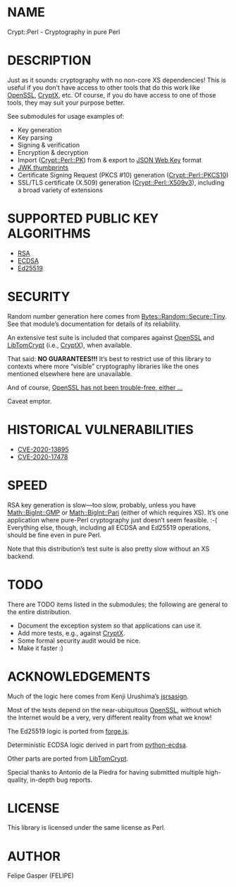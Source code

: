 # NAME

Crypt::Perl - Cryptography in pure Perl

# DESCRIPTION

Just as it sounds: cryptography with no non-core XS dependencies!
This is useful if you don’t have access to
other tools that do this work like [OpenSSL](http://openssl.org), [CryptX](https://metacpan.org/pod/CryptX),
etc. Of course, if you do have access to one of those tools, they may suit
your purpose better.

See submodules for usage examples of:

- Key generation
- Key parsing
- Signing & verification
- Encryption & decryption
- Import ([Crypt::Perl::PK](https://metacpan.org/pod/Crypt%3A%3APerl%3A%3APK)) from & export to [JSON Web Key](https://tools.ietf.org/html/rfc7517) format
- [JWK thumbprints](https://tools.ietf.org/html/rfc7638)
- Certificate Signing Request (PKCS #10) generation ([Crypt::Perl::PKCS10](https://metacpan.org/pod/Crypt%3A%3APerl%3A%3APKCS10))
- SSL/TLS certificate (X.509) generation ([Crypt::Perl::X509v3](https://metacpan.org/pod/Crypt%3A%3APerl%3A%3AX509v3)), including
a broad variety of extensions

# SUPPORTED PUBLIC KEY ALGORITHMS

- [RSA](https://metacpan.org/pod/Crypt%3A%3APerl%3A%3ARSA)
- [ECDSA](https://metacpan.org/pod/Crypt%3A%3APerl%3A%3AECDSA)
- [Ed25519](https://metacpan.org/pod/Crypt%3A%3APerl%3A%3AEd25519)

# SECURITY

Random number generation here comes from [Bytes::Random::Secure::Tiny](https://metacpan.org/pod/Bytes%3A%3ARandom%3A%3ASecure%3A%3ATiny).
See that module’s documentation for details of its reliability.

An extensive test suite is included that compares against
[OpenSSL](https://openssl.org) and
[LibTomCrypt](https://www.libtom.net/LibTomCrypt/) (i.e., [CryptX](https://metacpan.org/pod/CryptX)),
when available.

That said: **NO GUARANTEES!!!** It’s best to restrict use of this library
to contexts where more “visible” cryptography libraries like the ones
mentioned elsewhere here are unavailable.

And of course, [OpenSSL has not been trouble-free, either …](https://www.openssl.org/news/vulnerabilities.html)

Caveat emptor.

# HISTORICAL VULNERABILITIES

- [CVE-2020-13895](https://nvd.nist.gov/vuln/detail/CVE-2020-13895)
- [CVE-2020-17478](https://nvd.nist.gov/vuln/detail/CVE-2020-17478)

# SPEED

RSA key generation is slow—too slow, probably, unless you have
[Math::BigInt::GMP](https://metacpan.org/pod/Math%3A%3ABigInt%3A%3AGMP) or [Math::BigInt::Pari](https://metacpan.org/pod/Math%3A%3ABigInt%3A%3APari) (either of which requires XS).
It’s one application where pure-Perl cryptography just doesn’t seem
feasible. :-( Everything else, though, including all ECDSA and Ed25519
operations, should be fine even in pure Perl.

Note that this distribution’s test suite is also pretty slow without an
XS backend.

# TODO

There are TODO items listed in the submodules; the following are general
to the entire distribution.

- Document the exception system so that applications can use it.
- Add more tests, e.g., against [CryptX](https://metacpan.org/pod/CryptX).
- Some formal security audit would be nice.
- Make it faster :)

# ACKNOWLEDGEMENTS

Much of the logic here comes from Kenji Urushima’s [jsrsasign](https://github.com/kjur/jsrsasign).

Most of the tests depend on the near-ubiquitous [OpenSSL](http://openssl.org),
without which the Internet would be a very, very different reality from
what we know!

The Ed25519 logic is ported from [forge.js](https://github.com/digitalbazaar/forge/blob/master/lib/ed25519.js).

Deterministic ECDSA logic derived in part from
[python-ecdsa](https://github.com/ecdsa/python-ecdsa).

Other parts are ported from [LibTomCrypt](http://www.libtom.net).

Special thanks to Antonio de la Piedra for having submitted
multiple high-quality, in-depth bug reports.

# LICENSE

This library is licensed under the same license as Perl.

# AUTHOR

Felipe Gasper (FELIPE)
